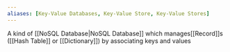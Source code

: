 ```yaml
---
aliases: [Key-Value Databases, Key-Value Store, Key-Value Stores]
---
```


A kind of [[NoSQL Database|NoSQL Database]] which manages[[Record]]s ([[Hash Table]] or [[Dictionary]]) by associating keys and values